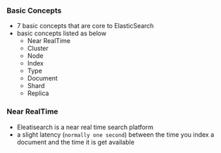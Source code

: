 ### Basic Concepts
* 7 basic concepts that are core to ElasticSearch
* basic concepts listed as below
    * Near RealTime
    * Cluster
    * Node
    * Index
    * Type
    * Document
    * Shard 
    * Replica
    
###  Near RealTime
* Eleatisearch is a near real time search platform
* a slight latency (`normally one second`) between the time you index a document and the time it is get available
